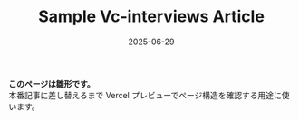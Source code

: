 ﻿---
title: "Sample Vc-interviews Article"
date: "2025-06-29"
tags: ["sample"]
excerpt: "Vc-interviews 初期コンテンツのダミーです。"
---

**このページは雛形です。**  
本番記事に差し替えるまで Vercel プレビューでページ構造を確認する用途に使います。
